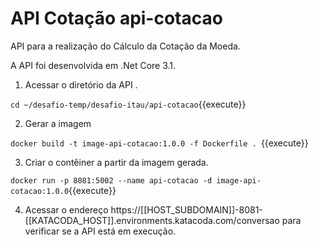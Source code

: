 # API Cotação api-cotacao

API para a realização do Cálculo da Cotação da Moeda.

A API foi desenvolvida em .Net Core 3.1.

1. Acessar o diretório da API .

`cd ~/desafio-temp/desafio-itau/api-cotacao`{{execute}}

2. Gerar a imagem 

`docker build -t image-api-cotacao:1.0.0 -f Dockerfile . `{{execute}}

3. Criar o contêiner a partir da imagem gerada. 

`docker run -p 8081:5002 --name api-cotacao -d image-api-cotacao:1.0.0`{{execute}}

4. Acessar o endereço https://[[HOST_SUBDOMAIN]]-8081-[[KATACODA_HOST]].environments.katacoda.com/conversao para verificar se a API está em execução.

